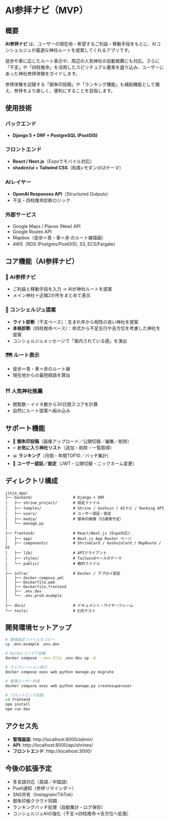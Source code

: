 # AI参拝ナビ（MVP）

## 概要

**AI参拝ナビ** は、ユーザーの現在地・希望するご利益・移動手段をもとに、AIコンシェルジュが最適な神社ルートを提案してくれるアプリです。

徒歩や車に応じたルート表示や、周辺の人気神社の自動推薦にも対応。さらに「干支」や「四柱推命」を活用したスピリチュアル要素を盛り込み、ユーザーにあった神社参拝体験をガイドします。

参拝体験を記録する「御朱印投稿」や「ランキング機能」も補助機能として備え、参拝をより楽しく、便利にすることを目指します。

## 使用技術

### バックエンド
- **Django 5 + DRF + PostgreSQL (PostGIS)**

### フロントエンド
- **React / Next.js**（Expoでモバイル対応）
- **shadcn/ui + Tailwind CSS**（和風×モダンのUIテーマ）

### AIレイヤー
- **OpenAI Responses API**（Structured Outputs）
- 干支・四柱推命診断ロジック

### 外部サービス
- Google Maps / Places (New) API
- Google Routes API
- Mapbox（徒歩＝青・車＝赤 のルート線描画）
- AWS（RDS (Postgres/PostGIS), S3, ECS/Fargate）

## コア機能（AI参拝ナビ）

### 🧭 AI参拝ナビ
- ご利益と移動手段を入力 → AIが神社ルートを提案
- メイン神社＋近隣2か所をまとめて表示

### 🔮 コンシェルジュ提案
- **ライト診断**（干支ベース）：生まれ年から相性の良い神社を提案
- **本格診断**（四柱推命ベース）：命式から不足五行や吉方位を考慮した神社を提案
- コンシェルジュメッセージで「案内されている感」を演出

### 🗺 ルート表示
- 徒歩＝青・車＝赤のルート線
- 現在地からの最短経路を算出

### ⛩ 人気神社推薦
- 閲覧数・イイネ数から30日間スコアを計算
- 自然にルート提案へ組み込み

## サポート機能

- 📸 **御朱印投稿**（画像アップロード／公開切替／編集／削除）
- ⭐ **お気に入り神社リスト**（追加・削除・一覧取得）
- 📊 **ランキング**（月間・年間TOP10／バッチ集計）
- 🔐 **ユーザー認証／設定**（JWT・公開切替・ニックネーム変更）

## ディレクトリ構成

```
jinja_app/
├── backend/                  # Django + DRF
│   ├── shrine_project/       # 設定ファイル
│   ├── temples/              # Shrine / Goshuin / AIナビ / Ranking API
│   ├── users/                # ユーザー認証・設定
│   ├── media/                # 御朱印画像（S3連携予定）
│   └── manage.py
│
├── frontend/                 # React/Next.js (Expo対応)
│   ├── app/                  # Next.js App Router ページ
│   ├── components/           # ShrineCard / GoshuinCard / MapRoute / UI
│   ├── lib/                  # APIクライアント
│   ├── styles/               # Tailwindベースのテーマ
│   └── public/               # 静的ファイル
│
├── infra/                    # Docker / デプロイ設定
│   ├── docker-compose.yml
│   ├── Dockerfile.web
│   ├── Dockerfile.frontend
│   ├── .env.dev
│   └── .env.prod.example
│
├── docs/                     # ドキュメント・ワイヤーフレーム
└── tests/                    # E2Eテスト
```

## 開発環境セットアップ

```bash
# 環境設定ファイルをコピー
cp .env.example .env.dev

# Dockerコンテナ起動
docker compose --env-file .env.dev up -d

# マイグレーション実行
docker compose exec web python manage.py migrate

# 管理ユーザー作成
docker compose exec web python manage.py createsuperuser

# フロントエンド起動
cd frontend
npm install
npm run dev
```

## アクセス先

- **管理画面**: http://localhost:8000/admin/
- **API**: http://localhost:8000/api/shrines/
- **フロントエンド**: http://localhost:3000/

## 今後の拡張予定

- 多言語対応（英語／中国語）
- Push通知（参拝リマインダー）
- SNS共有（Instagram/TikTok）
- 御朱印帳クラウド同期
- ランキングバッチ処理（自動集計・ログ保存）
- コンシェルジュAIの強化（干支→四柱推命→吉方位へ拡張）


